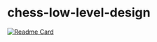 # chess-low-level-design

[![Readme Card](https://github-readme-stats.vercel.app/api/pin/?username=ashikdinesh10&repo=chess-low-level-design&theme=dark)](https://github.com/ashikdinesh10/chess-low-level-design)
